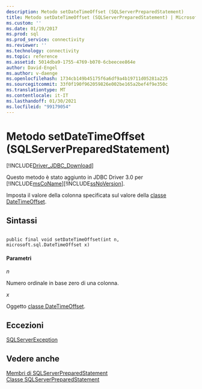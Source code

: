 ```yaml
---
description: Metodo setDateTimeOffset (SQLServerPreparedStatement)
title: Metodo setDateTimeOffset (SQLServerPreparedStatement) | Microsoft Docs
ms.custom: ''
ms.date: 01/19/2017
ms.prod: sql
ms.prod_service: connectivity
ms.reviewer: ''
ms.technology: connectivity
ms.topic: reference
ms.assetid: 5014dba9-1755-4769-b070-6cbeecee864e
author: David-Engel
ms.author: v-daenge
ms.openlocfilehash: 1734cb149b45175f6a6df9a4b19711d05281a225
ms.sourcegitcommit: 33f0f190f962059826e002be165a2bef4f9e350c
ms.translationtype: MT
ms.contentlocale: it-IT
ms.lasthandoff: 01/30/2021
ms.locfileid: "99179054"
---
```

# <a name="setdatetimeoffset-method-sqlserverpreparedstatement"></a>Metodo setDateTimeOffset (SQLServerPreparedStatement)
[!INCLUDE[Driver_JDBC_Download](../../../includes/driver_jdbc_download.md)]

  Questo metodo è stato aggiunto in JDBC Driver 3.0 per [!INCLUDE[msCoName](../../../includes/msconame_md.md)][!INCLUDE[ssNoVersion](../../../includes/ssnoversion-md.md)].  
  
 Imposta il valore della colonna specificata sul valore della [classe DateTimeOffset](../../../connect/jdbc/reference/datetimeoffset-class.md).  
  
## <a name="syntax"></a>Sintassi  
  
```  
  
public final void setDateTimeOffset(int n, microsoft.sql.DateTimeOffset x)  
```  
  
#### <a name="parameters"></a>Parametri  
 *n*  
  
 Numero ordinale in base zero di una colonna.  
  
 *x*  
  
 Oggetto [classe DateTimeOffset](../../../connect/jdbc/reference/datetimeoffset-class.md).  
  
## <a name="exceptions"></a>Eccezioni  
 [SQLServerException](../../../connect/jdbc/reference/sqlserverexception-class.md)  
  
## <a name="see-also"></a>Vedere anche  
 [Membri di SQLServerPreparedStatement](../../../connect/jdbc/reference/sqlserverpreparedstatement-members.md)   
 [Classe SQLServerPreparedStatement](../../../connect/jdbc/reference/sqlserverpreparedstatement-class.md)  
  
  
